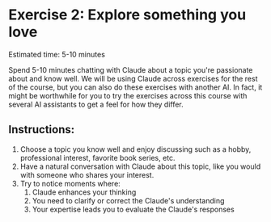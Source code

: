 # Exercise 2: Explore something you love

Estimated time: 5-10 minutes

Spend 5-10 minutes chatting with Claude about a topic you're passionate about and know well. We will be using Claude across exercises for the rest of the course, but you can also do these exercises with another AI. In fact, it might be worthwhile for you to try the exercises across this course with several AI assistants to get a feel for how they differ.

## Instructions:

1. Choose a topic you know well and enjoy discussing such as a hobby, professional interest, favorite book series, etc.
2. Have a natural conversation with Claude about this topic, like you would with someone who shares your interest.
3. Try to notice moments where:
   1. Claude enhances your thinking 
   2. You need to clarify or correct the Claude's understanding 
   3. Your expertise leads you to evaluate the Claude's responses